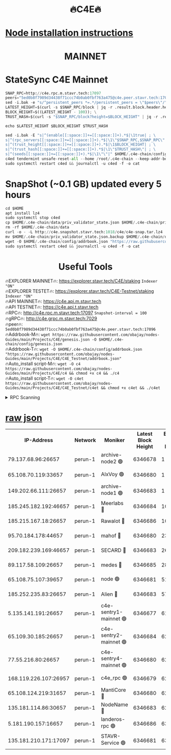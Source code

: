<h1 align="center"> 🔥C4E🔥</h1>

[Node installation instructions](https://github.com/obajay/nodes-Guides/tree/main/Projects/C4E)
=

<h1 align="center"> MAINNET</h1>

# StateSync C4E Mainnet
```python
SNAP_RPC=http://c4e.rpc.m.stavr.tech:17097
peers="5ed0b8f7989d34438f71ccc74b0ab0fbf763a475@c4e.peer.stavr.tech:17096"
sed -i.bak -e "s/^persistent_peers *=.*/persistent_peers = \"$peers\"/" $HOME/.c4e-chain/config/config.toml
LATEST_HEIGHT=$(curl -s $SNAP_RPC/block | jq -r .result.block.header.height); \
BLOCK_HEIGHT=$((LATEST_HEIGHT - 100)); \
TRUST_HASH=$(curl -s "$SNAP_RPC/block?height=$BLOCK_HEIGHT" | jq -r .result.block_id.hash)

echo $LATEST_HEIGHT $BLOCK_HEIGHT $TRUST_HASH

sed -i.bak -E "s|^(enable[[:space:]]+=[[:space:]]+).*$|\1true| ; \
s|^(rpc_servers[[:space:]]+=[[:space:]]+).*$|\1\"$SNAP_RPC,$SNAP_RPC\"| ; \
s|^(trust_height[[:space:]]+=[[:space:]]+).*$|\1$BLOCK_HEIGHT| ; \
s|^(trust_hash[[:space:]]+=[[:space:]]+).*$|\1\"$TRUST_HASH\"| ; \
s|^(seeds[[:space:]]+=[[:space:]]+).*$|\1\"\"|" $HOME/.c4e-chain/config/config.toml
c4ed tendermint unsafe-reset-all --home /root/.c4e-chain --keep-addr-book
sudo systemctl restart c4ed && journalctl -u c4ed -f -o cat
```
# SnapShot (~0.1 GB) updated every 5 hours
```python
cd $HOME
apt install lz4
sudo systemctl stop c4ed
cp $HOME/.c4e-chain/data/priv_validator_state.json $HOME/.c4e-chain/priv_validator_state.json.backup
rm -rf $HOME/.c4e-chain/data
curl -o - -L http://c4e.snapshot.stavr.tech:1018/c4e/c4e-snap.tar.lz4 | lz4 -c -d - | tar -x -C $HOME/.c4e-chain --strip-components 2
mv $HOME/.c4e-chain/priv_validator_state.json.backup $HOME/.c4e-chain/data/priv_validator_state.json
wget -O $HOME/.c4e-chain/config/addrbook.json "https://raw.githubusercontent.com/obajay/nodes-Guides/main/Projects/C4E/addrbook.json"
sudo systemctl restart c4ed && journalctl -u c4ed -f -o cat
```
 <h1 align="center"> Useful Tools</h1>

🔥EXPLORER MAINNET🔥:  https://explorer.stavr.tech/C4E/staking            `Indexer "ON"` \
🔥EXPLORER TESTET🔥:   https://explorer.stavr.tech/C4E-Testnet/staking     `Indexer "ON"` \
🔥API MAINNET🔥:       https://c4e.api.m.stavr.tech \
🔥API TESTNET🔥:       https://c4e.api.t.stavr.tech \
🔥RPC🔥:               http://c4e.rpc.m.stavr.tech:17097                  `Snapshot-interval = 100` \
🔥gRPC🔥:              http://c4e.grpc.m.stavr.tech:7029 \
🔥peer🔥:              `5ed0b8f7989d34438f71ccc74b0ab0fbf763a475@c4e.peer.stavr.tech:17096` \
🔥Addrbook-M🔥:    ```wget https://raw.githubusercontent.com/obajay/nodes-Guides/main/Projects/C4E/genesis.json -O $HOME/.c4e-chain/config/genesis.json``` \
🔥Addrbook-T🔥:    ```wget -O $HOME/.c4e-chain/config/addrbook.json "https://raw.githubusercontent.com/obajay/nodes-Guides/main/Projects/C4E/C4E_Testnet/addrbook.json"``` \
🔥Auto_install script-M🔥: ```wget -O c4 https://raw.githubusercontent.com/obajay/nodes-Guides/main/Projects/C4E/c4 && chmod +x c4 && ./c4``` \
🔥Auto_install script-T🔥: ```wget -O c4et https://raw.githubusercontent.com/obajay/nodes-Guides/main/Projects/C4E/C4E_Testnet/c4et && chmod +x c4et && ./c4et```




<details>
<summary>RPC Scanning</summary>

<h2 align="center"> We scan nodes in real time every 4 hours. And we provide the final result of RPC endpoints.
We cannot influence the operation of these nodes in any way. </h2>


```python
If Voting Power is higher than 0 --> then the Node is a validator of the network and may be subject to attack and be a potential threat to the chain.
```
```python
We marked such validators with a red symbol
```

</details>

[raw json](https://rpc-check.c4e.stavr.tech/c4e/rpc-c4e-result.json)
=



<table><tr><th>IP-Address</th><th>Network</th><th>Moniker</th><th>Latest Block Height</th><th>Earliest Block Height</th><th>Catching Up</th><th>Tx Index</th><th>Voting Power</th><th>Scan Time</th></tr><tr><td>79.137.68.96:26657</td><td>perun-1</td><td>archive-node2 🟢</td><td>6346678</td><td>1</td><td>False</td><td>on</td><td>0</td><td>2023-12-18T21:55:43.758937848UTC</td></tr><tr><td>65.108.70.119:33657</td><td>perun-1</td><td>AlxVoy 🟢</td><td>6346680</td><td>1</td><td>False</td><td>on</td><td>0</td><td>2023-12-18T21:55:59.920439958UTC</td></tr><tr><td>149.202.66.111:26657</td><td>perun-1</td><td>archive-node1 🟢</td><td>6346683</td><td>1</td><td>False</td><td>on</td><td>0</td><td>2023-12-18T21:56:15.557378849UTC</td></tr><tr><td>185.245.182.192:46657</td><td>perun-1</td><td>Meerlabs 🔴</td><td>6346684</td><td>1051501</td><td>False</td><td>on</td><td>493550</td><td>2023-12-18T21:56:21.333471862UTC</td></tr><tr><td>185.215.167.18:26657</td><td>perun-1</td><td>Rawalot 🔴</td><td>6346686</td><td>1090501</td><td>False</td><td>on</td><td>579034</td><td>2023-12-18T21:56:32.590203514UTC</td></tr><tr><td>95.70.184.178:44657</td><td>perun-1</td><td>mahof 🔴</td><td>6346680</td><td>2342001</td><td>False</td><td>off</td><td>1357006</td><td>2023-12-18T21:55:59.123899680UTC</td></tr><tr><td>209.182.239.169:46657</td><td>perun-1</td><td>SECARD 🔴</td><td>6346683</td><td>2616101</td><td>False</td><td>off</td><td>675729</td><td>2023-12-18T21:56:13.183724931UTC</td></tr><tr><td>89.117.58.109:26657</td><td>perun-1</td><td>medes 🔴</td><td>6346685</td><td>2826001</td><td>False</td><td>off</td><td>471345</td><td>2023-12-18T21:56:27.795279096UTC</td></tr><tr><td>65.108.75.107:39657</td><td>perun-1</td><td>node 🟢</td><td>6346681</td><td>5198801</td><td>False</td><td>on</td><td>0</td><td>2023-12-18T21:56:02.307997065UTC</td></tr><tr><td>185.252.235.83:26657</td><td>perun-1</td><td>Alien 🔴</td><td>6346683</td><td>5736001</td><td>False</td><td>on</td><td>380508</td><td>2023-12-18T21:56:16.390960061UTC</td></tr><tr><td>5.135.141.191:26657</td><td>perun-1</td><td>c4e-sentry1-mainnet 🟢</td><td>6346677</td><td>6198001</td><td>False</td><td>on</td><td>0</td><td>2023-12-18T21:55:43.379510525UTC</td></tr><tr><td>65.109.30.185:26657</td><td>perun-1</td><td>c4e-sentry2-mainnet 🟢</td><td>6346684</td><td>6238301</td><td>False</td><td>on</td><td>0</td><td>2023-12-18T21:56:20.938870304UTC</td></tr><tr><td>77.55.216.80:26657</td><td>perun-1</td><td>c4e-sentry4-mainnet 🟢</td><td>6346680</td><td>6241001</td><td>False</td><td>on</td><td>0</td><td>2023-12-18T21:55:59.549185316UTC</td></tr><tr><td>168.119.226.107:26957</td><td>perun-1</td><td>c4e_rpc 🟢</td><td>6346679</td><td>6246679</td><td>False</td><td>on</td><td>0</td><td>2023-12-18T21:55:52.194926122UTC</td></tr><tr><td>65.108.124.219:31657</td><td>perun-1</td><td>MantiCore 🔴</td><td>6346680</td><td>6246680</td><td>False</td><td>off</td><td>837676</td><td>2023-12-18T21:55:58.699049209UTC</td></tr><tr><td>135.181.114.86:30657</td><td>perun-1</td><td>NodeName 🔴</td><td>6346683</td><td>6284301</td><td>False</td><td>off</td><td>333717</td><td>2023-12-18T21:56:15.972598254UTC</td></tr><tr><td>5.181.190.157:16657</td><td>perun-1</td><td>landeros-rpc 🟢</td><td>6346686</td><td>6335001</td><td>False</td><td>on</td><td>0</td><td>2023-12-18T21:56:32.170861337UTC</td></tr><tr><td>135.181.210.171:17097</td><td>perun-1</td><td>STAVR-Service 🟢</td><td>6346681</td><td>6345001</td><td>False</td><td>on</td><td>0</td><td>2023-12-18T21:56:04.747673284UTC</td></tr></table>
